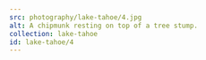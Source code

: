 ```yaml
---
src: photography/lake-tahoe/4.jpg
alt: A chipmunk resting on top of a tree stump.
collection: lake-tahoe
id: lake-tahoe/4
---
```

